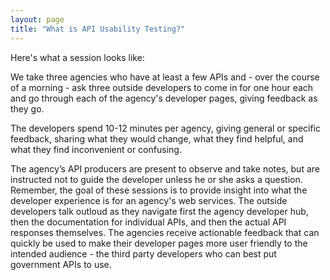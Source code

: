 ```yaml
---
layout: page
title: "What is API Usability Testing?"
---
```


Here's what a session looks like:  

We take three agencies who have at least a few APIs and - over the course of a morning - ask three outside developers to come in for one hour each and go through each of the agency's developer pages, giving feedback as they go. 

The developers spend 10-12 minutes per agency, giving general or specific feedback, sharing what they would change, what they find helpful, and what they find inconvenient or confusing. 

The agency’s API producers are present to observe and take notes, but are instructed not to guide the developer unless he or she asks a question.  Remember, the goal of these sessions is to provide insight into what the developer experience is for an agency's web services.   The outside developers talk outloud as they navigate first the agency developer hub, then the documentation for individual APIs, and then the actual API responses themselves.  The agencies receive actionable feedback that can quickly be used to make their developer pages more user friendly to the intended audience - the third party developers who can best put government APIs to use.  
